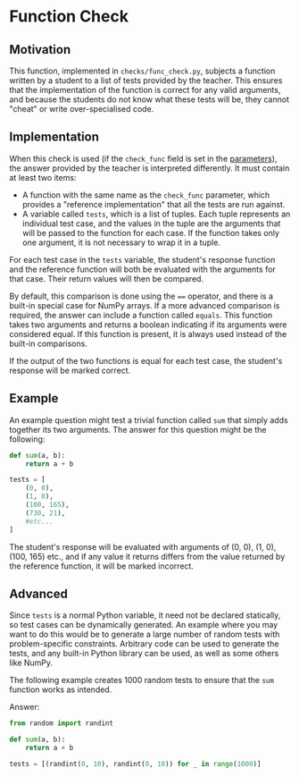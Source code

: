 # Function Check

## Motivation

This function, implemented in `checks/func_check.py`, subjects a function written by a student to a list of 
tests provided by the teacher. This ensures that the implementation of the function is correct for any valid
arguments, and because the students do not know what these tests will be, they cannot "cheat" or write 
over-specialised code.

## Implementation

When this check is used (if the `check_func` field is set in the [parameters](parameters.md)), the answer 
provided by the teacher is interpreted differently. It must contain at least two items:
- A function with the same name as the `check_func` parameter, which provides a "reference implementation"
  that all the tests are run against. 
- A variable called `tests`, which is a list of tuples. Each tuple represents an individual test case, and the
  values in the tuple are the arguments that will be passed to the function for each case. If the function takes
  only one argument, it is not necessary to wrap it in a tuple.

For each test case in the `tests` variable, the student's response function and the reference function will both
be evaluated with the arguments for that case. Their return values will then be compared.

By default, this comparison is done using the `==` operator, and there is a built-in special case for
NumPy arrays. If a more advanced comparison is required, the answer can include a function called `equals`.
This function takes two arguments and returns a boolean indicating if its arguments were considered equal.
If this function is present, it is always used instead of the built-in comparisons.

If the output of the two functions is equal for each test case, the student's response will be marked correct.

## Example

An example question might test a trivial function called `sum` that simply adds together its two arguments. 
The answer for this question might be the following:
```python
def sum(a, b):
    return a + b

tests = [
    (0, 0),
    (1, 0),
    (100, 165),
    (730, 21),
    #etc...
]
```
The student's response will be evaluated with arguments of (0, 0), (1, 0), (100, 165) etc., and if any value
it returns differs from the value returned by the reference function, it will be marked incorrect.

## Advanced
Since `tests` is a normal Python variable, it need not be declared statically, so test cases can be dynamically 
generated. An example where you may want to do this would be to generate a large number of random tests with
problem-specific constraints. Arbitrary code can be used to generate the tests, and any built-in Python library
can be used, as well as some others like NumPy.

The following example creates 1000 random tests to ensure that the `sum` function works as intended.

Answer:
```python
from random import randint

def sum(a, b):
    return a + b

tests = [(randint(0, 10), randint(0, 10)) for _ in range(1000)]
```

